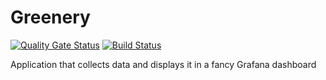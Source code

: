 # Greenery
[![Quality Gate Status](https://sonarcloud.io/api/project_badges/measure?project=c2v4_greenery&metric=alert_status)](https://sonarcloud.io/dashboard?id=c2v4_greenery)
[![Build Status](https://travis-ci.org/c2v4/greenery.svg?branch=master)](https://travis-ci.org/c2v4/greenery)

Application that collects data and displays it in a fancy Grafana dashboard
